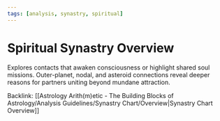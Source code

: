 ```yaml
---
tags: [analysis, synastry, spiritual]
---
```

# Spiritual Synastry Overview

Explores contacts that awaken consciousness or highlight shared soul missions. Outer-planet, nodal, and asteroid connections reveal deeper reasons for partners uniting beyond mundane attraction.

Backlink: [[Astrology Arith(m)etic - The Building Blocks of Astrology/Analysis Guidelines/Synastry Chart/Overview|Synastry Chart Overview]]
